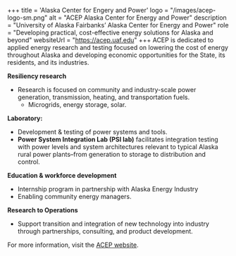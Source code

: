 +++
title = 'Alaska Center for Engery and Power'
logo = "/images/acep-logo-sm.png"
alt = "ACEP Alaska Center for Energy and Power"
description = "University of Alaska Fairbanks’ Alaska Center for Energy and Power"
role = "Developing practical, cost-effective energy solutions for Alaska and beyond"
websiteUrl = "https://acep.uaf.edu"
+++
ACEP is dedicated to applied energy research and testing focused on lowering the cost of energy throughout Alaska and developing economic opportunities for the State, its residents, and its industries.

**Resiliency research** 
- Research is focused on community and industry-scale power generation, transmission, heating, and transportation fuels.
  - Microgrids, energy storage, solar.

**Laboratory:**
- Development & testing of power systems and tools.
- **Power System Integration Lab (PSI lab)** facilitates integration testing with power levels and system architectures relevant to typical Alaska rural power plants–from generation to storage to distribution and control.

**Education & workforce development**
- Internship program in partnership with Alaska Energy Industry
- Enabling community energy managers.

**Research to Operations**
- Support transition and integration of new technology into industry through partnerships, consulting, and product development.

For more information, visit the [ACEP website](https://www.acep.alaska.edu/).